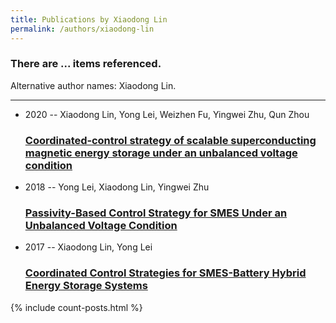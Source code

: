 ```yaml
---
title: Publications by Xiaodong Lin
permalink: /authors/xiaodong-lin
---
```


<h3 id="number-posts">There are ... items referenced.</h3>
<p id='info-authors'>Alternative author names: Xiaodong Lin.</p>
<hr />
<ul class="post-list">
<li><span class='post-meta'>2020 -- Xiaodong Lin, Yong Lei, Weizhen Fu, Yingwei Zhu, Qun Zhou</span><h3><a class='post-link' href="{{ site.baseurl }}/coordinated-control-strategy-of-scalable-superconducting-magnetic-energy-storage-under-an-unbalanced-voltage-condition">Coordinated‐control strategy of scalable superconducting magnetic energy storage under an unbalanced voltage condition</a></h3></li>
<li><span class='post-meta'>2018 -- Yong Lei, Xiaodong Lin, Yingwei Zhu</span><h3><a class='post-link' href="{{ site.baseurl }}/passivity-based-control-strategy-for-smes-under-an-unbalanced-voltage-condition">Passivity-Based Control Strategy for SMES Under an Unbalanced Voltage Condition</a></h3></li>
<li><span class='post-meta'>2017 -- Xiaodong Lin, Yong Lei</span><h3><a class='post-link' href="{{ site.baseurl }}/coordinated-control-strategies-for-smes-battery-hybrid-energy-storage-systems">Coordinated Control Strategies for SMES-Battery Hybrid Energy Storage Systems</a></h3></li>

</ul>
{% include count-posts.html %}
